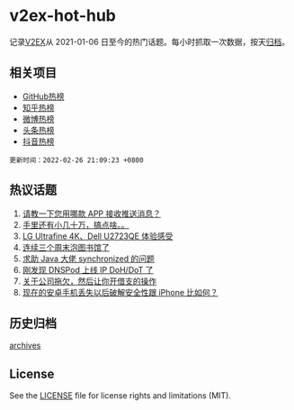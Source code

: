 # v2ex-hot-hub

 记录[V2EX](https://www.v2ex.com/)从 2021-01-06 日至今的热门话题。每小时抓取一次数据，按天[归档](archives)。
 
 ## 相关项目

- [GitHub热榜](https://github.com/snaildev/github-hot-hub)
- [知乎热榜](https://github.com/snaildev/zhihu-hot-hub)
- [微博热榜](https://github.com/snaildev/weibo-hot-hub)
- [头条热榜](https://github.com/snaildev/toutiao-hot-hub)
- [抖音热榜](https://github.com/snaildev/douyin-hot-hub)


 `更新时间：2022-02-26 21:09:23 +0800`

## 热议话题

1. [请教一下您用哪款 APP 接收推送消息？](https://www.v2ex.com/t/836504)
1. [手里还有小几十万，搞点啥。。](https://www.v2ex.com/t/836548)
1. [LG Ultrafine 4K、Dell U2723QE 体验感受](https://www.v2ex.com/t/836529)
1. [连续三个周末泡图书馆了](https://www.v2ex.com/t/836585)
1. [求助 Java 大佬 synchronized 的问题](https://www.v2ex.com/t/836521)
1. [刚发现 DNSPod 上线 IP DoH/DoT 了](https://www.v2ex.com/t/836489)
1. [关于公司拖欠，然后让你开借支的操作](https://www.v2ex.com/t/836543)
1. [现在的安卓手机丢失以后破解安全性跟 iPhone 比如何？](https://www.v2ex.com/t/836539)

## 历史归档

[archives](archives)

## License

See the [LICENSE](LICENSE) file for license rights and limitations (MIT).
